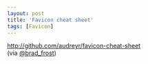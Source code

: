 ```yaml
---
layout: post
title: 'Favicon cheat sheet'
tags: [Favicon]
---
```


<http://github.com/audreyr/favicon-cheat-sheet><br>
(via [@brad_frost](https://twitter.com/brad_frost/status/375417752770867200))

